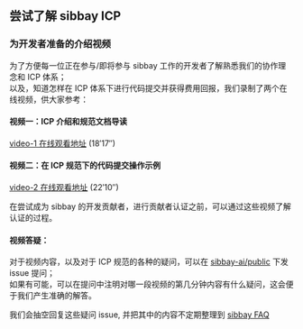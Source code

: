## 尝试了解 sibbay ICP

### 为开发者准备的介绍视频

为了方便每一位正在参与/即将参与 sibbay 工作的开发者了解熟悉我们的协作理念和 ICP 体系；  
以及，知道怎样在 ICP 体系下进行代码提交并获得费用回报，我们录制了两个在线视频，供大家参考：

#### 视频一：ICP 介绍和规范文档导读

[video-1 在线观看地址](http://sibbay-files.oss-cn-hangzhou.aliyuncs.com/icp_tutorial/1.mp4) (18′17″)

#### 视频二：在 ICP 规范下的代码提交操作示例

[video-2 在线观看地址](http://sibbay-files.oss-cn-hangzhou.aliyuncs.com/icp_tutorial/2.mp4) (22′10″)

在尝试成为 sibbay 的开发贡献者，进行贡献者认证之前，可以通过这些视频了解认证的过程。

#### 视频答疑：

对于视频内容，以及对于 ICP 规范的各种的疑问，可以在 [sibbay-ai/public](https://github.com/sibbay-ai/public) 下发 issue 提问；   
如果有可能，可以在提问中注明对哪一段视频的第几分钟内容有什么疑问，这会便于我们产生准确的解答。

我们会抽空回复这些疑问 issue, 并把其中的内容不定期整理到 [sibbay FAQ](https://github.com/sibbay-ai/public/blob/master/icp%E5%85%A5%E9%97%A8FAQ.md)
